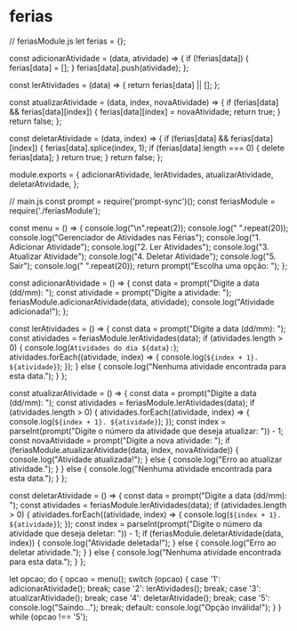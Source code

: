 # ferias
// feriasModule.js
let ferias = {};

const adicionarAtividade = (data, atividade) => {
    if (!ferias[data]) {
        ferias[data] = [];
    }
    ferias[data].push(atividade);
};

const lerAtividades = (data) => {
    return ferias[data] || [];
};

const atualizarAtividade = (data, index, novaAtividade) => {
    if (ferias[data] && ferias[data][index]) {
        ferias[data][index] = novaAtividade;
        return true;
    }
    return false;
};

const deletarAtividade = (data, index) => {
    if (ferias[data] && ferias[data][index]) {
        ferias[data].splice(index, 1);
        if (ferias[data].length === 0) {
            delete ferias[data];
        }
        return true;
    }
    return false;
};

module.exports = {
    adicionarAtividade,
    lerAtividades,
    atualizarAtividade,
    deletarAtividade,
};


// main.js
const prompt = require('prompt-sync')();
const feriasModule = require('./feriasModule');

const menu = () => {
    console.log("\n".repeat(2));
    console.log(" ".repeat(20));
    console.log("Gerenciador de Atividades nas Férias");
    console.log("1. Adicionar Atividade");
    console.log("2. Ler Atividades");
    console.log("3. Atualizar Atividade");
    console.log("4. Deletar Atividade");
    console.log("5. Sair");
    console.log(" ".repeat(20));
    return prompt("Escolha uma opção: ");
};

const adicionarAtividade = () => {
    const data = prompt("Digite a data (dd/mm): ");
    const atividade = prompt("Digite a atividade: ");
    feriasModule.adicionarAtividade(data, atividade);
    console.log("Atividade adicionada!");
};

const lerAtividades = () => {
    const data = prompt("Digite a data (dd/mm): ");
    const atividades = feriasModule.lerAtividades(data);
    if (atividades.length > 0) {
        console.log(`Atividades do dia ${data}:`);
        atividades.forEach((atividade, index) => {
            console.log(`${index + 1}. ${atividade}`);
        });
    } else {
        console.log("Nenhuma atividade encontrada para esta data.");
    }
};

const atualizarAtividade = () => {
    const data = prompt("Digite a data (dd/mm): ");
    const atividades = feriasModule.lerAtividades(data);
    if (atividades.length > 0) {
        atividades.forEach((atividade, index) => {
            console.log(`${index + 1}. ${atividade}`);
        });
        const index = parseInt(prompt("Digite o número da atividade que deseja atualizar: ")) - 1;
        const novaAtividade = prompt("Digite a nova atividade: ");
        if (feriasModule.atualizarAtividade(data, index, novaAtividade)) {
            console.log("Atividade atualizada!");
        } else {
            console.log("Erro ao atualizar atividade.");
        }
    } else {
        console.log("Nenhuma atividade encontrada para esta data.");
    }
};

const deletarAtividade = () => {
    const data = prompt("Digite a data (dd/mm): ");
    const atividades = feriasModule.lerAtividades(data);
    if (atividades.length > 0) {
        atividades.forEach((atividade, index) => {
            console.log(`${index + 1}. ${atividade}`);
        });
        const index = parseInt(prompt("Digite o número da atividade que deseja deletar: ")) - 1;
        if (feriasModule.deletarAtividade(data, index)) {
            console.log("Atividade deletada!");
        } else {
            console.log("Erro ao deletar atividade.");
        }
    } else {
        console.log("Nenhuma atividade encontrada para esta data.");
    }
};

let opcao;
do {
    opcao = menu();
    switch (opcao) {
        case '1':
            adicionarAtividade();
            break;
        case '2':
            lerAtividades();
            break;
        case '3':
            atualizarAtividade();
            break;
        case '4':
            deletarAtividade();
            break;
        case '5':
            console.log("Saindo...");
            break;
        default:
            console.log("Opção inválida!");
    }
} while (opcao !== '5');




